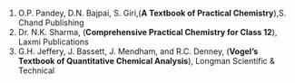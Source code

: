 1. O.P. Pandey, D.N. Bajpai, S. Giri,(**A Textbook of Practical Chemistry**),S. Chand Publishing
2. Dr. N.K. Sharma, (**Comprehensive Practical Chemistry for Class 12**), Laxmi Publications
3. G.H. Jeffery, J. Bassett, J. Mendham, and R.C. Denney, (**Vogel’s Textbook of Quantitative Chemical Analysis**), Longman Scientific & Technical
